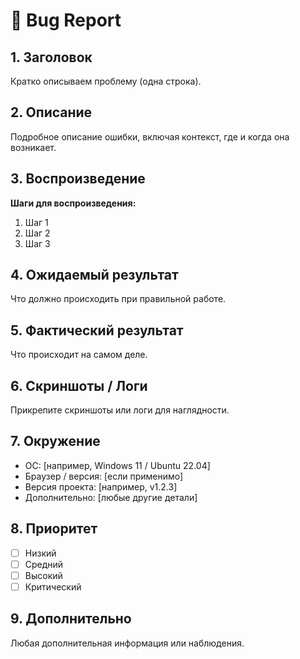 # 🐛 Bug Report

## 1. Заголовок
Кратко описываем проблему (одна строка).

## 2. Описание
Подробное описание ошибки, включая контекст, где и когда она возникает.

## 3. Воспроизведение
**Шаги для воспроизведения:**
1. Шаг 1
2. Шаг 2
3. Шаг 3

## 4. Ожидаемый результат
Что должно происходить при правильной работе.

## 5. Фактический результат
Что происходит на самом деле.

## 6. Скриншоты / Логи
Прикрепите скриншоты или логи для наглядности.

## 7. Окружение
- ОС: [например, Windows 11 / Ubuntu 22.04]
- Браузер / версия: [если применимо]
- Версия проекта: [например, v1.2.3]
- Дополнительно: [любые другие детали]

## 8. Приоритет
- [ ] Низкий
- [ ] Средний
- [ ] Высокий
- [ ] Критический

## 9. Дополнительно
Любая дополнительная информация или наблюдения.